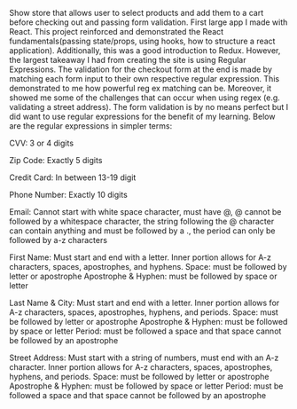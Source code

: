Show store that allows user to select products and add them to a cart before checking out and passing form validation. First large app I made with React. This project reinforced and demonstrated the React fundamentals(passing state/props, using hooks, how to structure a react application). Additionally, this was a good introduction to Redux. However, the largest takeaway I had from creating the site is using Regular Expressions. The validation for the checkout form at the end is made by matching each form input to their own respective regular expression. This demonstrated to me how powerful reg ex matching can be. Moreover, it showed me some of the challenges that can occur when using regex (e.g. validating a street address). The form validation is by no means perfect but I did want to use regular expressions for the benefit of my learning. Below are the regular expressions in simpler terms:

CVV: 3 or 4 digits

Zip Code: Exactly 5 digits

Credit Card: In between 13-19 digit

Phone Number: Exactly 10 digits

Email: Cannot start with white space character, must have @, @ cannot be followed by a whitespace character, the string following the @ character can contain anything and must be followed by a ., the period can only be followed by a-z characters

First Name: Must start and end with a letter. Inner portion allows for A-z characters, spaces, apostrophes, and hyphens.
            Space: must be followed by letter or apostrophe
            Apostrophe & Hyphen: must be followed by space or letter
    

Last Name & City: Must start and end with a letter. Inner portion allows for A-z characters, spaces, apostrophes, hyphens, and periods.
            Space: must be followed by letter or apostrophe
            Apostrophe & Hyphen: must be followed by space or letter
            Period: must be followed a space and that space cannot be followed by an apostrophe


Street Address: Must start with a string of numbers, must end with an A-z character.  Inner portion allows for A-z characters, spaces, apostrophes, hyphens, and periods.
            Space: must be followed by letter or apostrophe
            Apostrophe & Hyphen: must be followed by space or letter
            Period: must be followed a space and that space cannot be followed by an apostrophe